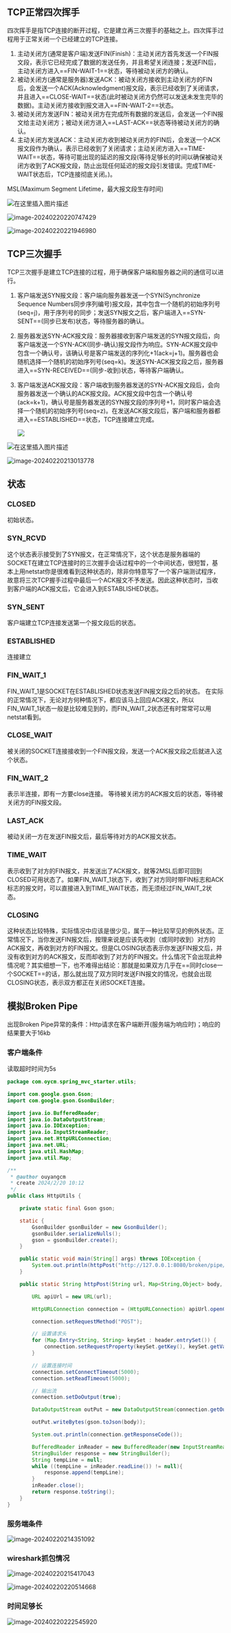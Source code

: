 ## TCP正常四次挥手
四次挥手是指TCP连接的断开过程，它是建立再三次握手的基础之上。四次挥手过程用于正常关闭一个已经建立的TCP连接。
1. 主动关闭方(通常是客户端)发送FIN(Finish)：主动关闭方首先发送一个FIN报文段，表示它已经完成了数据的发送任务，并且希望关闭连接；发送FIN后，主动关闭方进入==FIN-WAIT-1==状态，等待被动关闭方的确认。
2. 被动关闭方(通常是服务器)发送ACK：被动关闭方接收到主动关闭方的FIN后，会发送一个ACK(Acknowledgment)报文段，表示已经收到了关闭请求，并且进入==CLOSE-WAIT==状态(此时被动关闭方仍然可以发送未发生完毕的数据)。主动关闭方接收到报文进入==FIN-WAIT-2==状态。
3. 被动关闭方发送FIN：被动关闭方在完成所有数据的发送后，会发送一个FIN报文给主动关闭方；被动关闭方进入==LAST-ACK==状态等待被动关闭方的确认。
4. 主动关闭方发送ACK：主动关闭方收到被动关闭方的FIN后，会发送一个ACK报文段作为确认，表示已经收到了关闭请求；主动关闭方进入==TIME-WAIT==状态，等待可能出现的延迟的报文段(等待足够长的时间以确保被动关闭方收到了ACK报文段，防止出现任何延迟的报文段引发错误。完成TIME-WAIT状态后，TCP连接彻底关闭。)。

MSL(Maximum Segment Lifetime，最大报文段生存时间)

![在这里插入图片描述](https://img-blog.csdnimg.cn/direct/0cdeae65a1c940c8bf90cdb25905a60b.png)

![image-20240220220747429](http://47.101.155.205/image-20240220220747429.png)

![image-20240220221946980](http://47.101.155.205/image-20240220221946980.png)

## TCP三次握手

TCP三次握手是建立TCP连接的过程，用于确保客户端和服务器之间的通信可以进行。
1. 客户端发送SYN报文段：客户端向服务器发送一个SYN(Synchronize Sequence Numbers同步序列编号)报文段，其中包含一个随机的初始序列号(seq=j)，用于序列号的同步；发送SYN报文之后，客户端进入==SYN-SENT==(同步已发布)状态，等待服务器的确认。

2. 服务器发送SYN-ACK报文段：服务器接收到客户端发送的SYN报文段后，向客户端发送一个SYN-ACK(同步-确认)报文段作为响应。SYN-ACK报文段中包含一个确认号，该确认号是客户端发送的序列化+1(ack=j+1)。服务器也会随机选择一个随机的初始序列号(seq=k)。发送SYN-ACK报文段之后，服务器进入==SYN-RECEIVED==(同步-收到)状态，等待客户端确认。

3. 客户端发送ACK报文段：客户端收到服务器发送的SYN-ACK报文段后，会向服务器发送一个确认的ACK报文段。ACK报文段中包含一个确认号(ack=k+1)，确认号是服务器发送的SYN报文段的序列号+1，同时客户端会选择一个随机的初始序列号(seq=z)。在发送ACK报文段后，客户端和服务器都进入==ESTABLISHED==状态，TCP连接建立完成。

   

   

   ![](https://img-blog.csdnimg.cn/direct/3ac990694b1d415eb13b51bfd198858a.png)

![在这里插入图片描述](https://img-blog.csdnimg.cn/direct/5333dd72cc32400fbef040bb3d751d4a.png)

![image-20240220213013778](http://47.101.155.205/image-20240220213013778.png)



## 状态

### CLOSED
初始状态。

### SYN_RCVD
这个状态表示接受到了SYN报文，在正常情况下，这个状态是服务器端的SOCKET在建立TCP连接时的三次握手会话过程中的一个中间状态，很短暂，基本上用netstat你是很难看到这种状态的，除非你特意写了一个客户端测试程序，故意将三次TCP握手过程中最后一个ACK报文不予发送。因此这种状态时，当收到客户端的ACK报文后，它会进入到ESTABLISHED状态。

### SYN_SENT
客户端建立TCP连接发送第一个报文段后的状态。


### ESTABLISHED
连接建立

### FIN_WAIT_1
FIN_WAIT_1是SOCKET在ESTABLISHED状态发送FIN报文段之后的状态。
在实际的正常情况下，无论对方何种情况下，都应该马上回应ACK报文，所以FIN_WAIT_1状态一般是比较难见到的，而FIN_WAIT_2状态还有时常常可以用netstat看到。

### CLOSE_WAIT
被关闭的SOCKET连接接收到一个FIN报文段，发送一个ACK报文段之后就进入这个状态。

### FIN_WAIT_2
表示半连接，即有一方要close连接。
等待被关闭方的ACK报文后的状态，等待被关闭方的FIN报文段。

### LAST_ACK
被动关闭一方在发送FIN报文后，最后等待对方的ACK报文状态。
### TIME_WAIT
表示收到了对方的FIN报文，并发送出了ACK报文，就等2MSL后即可回到CLOSED可用状态了。如果FIN_WAIT_1状态下，收到了对方同时带FIN标志和ACK标志的报文时，可以直接进入到TIME_WAIT状态，而无须经过FIN_WAIT_2状态。

### CLOSING
这种状态比较特殊，实际情况中应该是很少见，属于一种比较罕见的例外状态。正常情况下，当你发送FIN报文后，按理来说是应该先收到（或同时收到）对方的ACK报文，再收到对方的FIN报文。但是CLOSING状态表示你发送FIN报文后，并没有收到对方的ACK报文，反而却收到了对方的FIN报文。什么情况下会出现此种情况呢？其实细想一下，也不难得出结论：那就是如果双方几乎在==同时close一个SOCKET==的话，那么就出现了双方同时发送FIN报文的情况，也就会出现CLOSING状态，表示双方都正在关闭SOCKET连接。





## 模拟Broken Pipe

出现Broken Pipe异常的条件：Http请求在客户端断开(服务端为响应时)；响应的结果要大于16kb

### 客户端条件

读取超时时间为5s

~~~java
package com.oycm.spring_mvc_starter.utils;

import com.google.gson.Gson;
import com.google.gson.GsonBuilder;

import java.io.BufferedReader;
import java.io.DataOutputStream;
import java.io.IOException;
import java.io.InputStreamReader;
import java.net.HttpURLConnection;
import java.net.URL;
import java.util.HashMap;
import java.util.Map;

/**
 * @author ouyangcm
 * create 2024/2/20 10:12
 */
public class HttpUtils {

    private static final Gson gson;

    static {
        GsonBuilder gsonBuilder = new GsonBuilder();
        gsonBuilder.serializeNulls();
        gson = gsonBuilder.create();
    }

    public static void main(String[] args) throws IOException {
        System.out.println(httpPost("http://127.0.0.1:8080/broken/pipe/2493", new HashMap<>(), new HashMap<>()));
    }

    public static String httpPost(String url, Map<String,Object> body, Map<String,String> header) throws IOException {

        URL apiUrl = new URL(url);

        HttpURLConnection connection = (HttpURLConnection) apiUrl.openConnection();

        connection.setRequestMethod("POST");

        // 设置请求头
        for (Map.Entry<String, String> keySet : header.entrySet()) {
            connection.setRequestProperty(keySet.getKey(), keySet.getValue());
        }

        // 设置连接时间
        connection.setConnectTimeout(5000);
        connection.setReadTimeout(5000);

        // 输出流
        connection.setDoOutput(true);

        DataOutputStream outPut = new DataOutputStream(connection.getOutputStream());

        outPut.writeBytes(gson.toJson(body));

        System.out.println(connection.getResponseCode());

        BufferedReader inReader = new BufferedReader(new InputStreamReader(connection.getInputStream()));
        StringBuilder response = new StringBuilder();
        String tempLine = null;
        while ((tempLine = inReader.readLine()) != null){
            response.append(tempLine);
        }
        inReader.close();
        return response.toString();
    }
}

~~~



### 服务端条件



![image-20240220214351092](http://47.101.155.205/image-20240220214351092.png)





### wireshark抓包情况

![image-20240220215417043](http://47.101.155.205/image-20240220215417043.png)

![image-20240220220514668](http://47.101.155.205/image-20240220220514668.png)



### 时间足够长

![image-20240220222545920](http://47.101.155.205/image-20240220222545920.png)